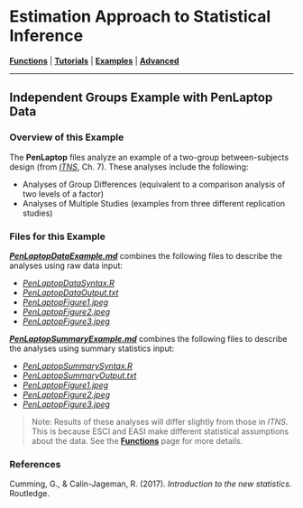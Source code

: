# Estimation Approach to Statistical Inference

[**Functions**](../../Functions) | 
[**Tutorials**](../../Tutorials) | 
[**Examples**](../../Examples) | 
[**Advanced**](../../Advanced)

---

## Independent Groups Example with PenLaptop Data

### Overview of this Example

The **PenLaptop** files analyze an example of a two-group between-subjects design (from _[ITNS](https://thenewstatistics.com/itns/ "Introduction to the New Statistics")_, Ch. 7). These analyses include the following:

- Analyses of Group Differences (equivalent to a comparison analysis of two levels of a factor)
- Analyses of Multiple Studies (examples from three different replication studies)

### Files for this Example

[**_PenLaptopDataExample.md_**](./PenLaptopDataExample.md) combines the following files to describe the analyses using raw data input:

- [_PenLaptopDataSyntax.R_](./PenLaptopDataSyntax.R)
- [_PenLaptopDataOutput.txt_](./PenLaptopDataOutput.txt)
- [_PenLaptopFigure1.jpeg_](./PenLaptopFigure1.jpeg)
- [_PenLaptopFigure2.jpeg_](./PenLaptopFigure2.jpeg)
- [_PenLaptopFigure3.jpeg_](./PenLaptopFigure3.jpeg) 

[**_PenLaptopSummaryExample.md_**](./PenLaptopSummaryExample.md) combines the following files to describe the analyses using summary statistics input:

- [_PenLaptopSummarySyntax.R_](./PenLaptopSummarySyntax.R)
- [_PenLaptopSummaryOutput.txt_](./PenLaptopSummaryOutput.txt)
- [_PenLaptopFigure1.jpeg_](./PenLaptopFigure1.jpeg)
- [_PenLaptopFigure2.jpeg_](./PenLaptopFigure2.jpeg)
- [_PenLaptopFigure3.jpeg_](./PenLaptopFigure3.jpeg) 

> Note: Results of these analyses will differ slightly from those in _ITNS_. This is because ESCI and EASI make different statistical assumptions about the data. See the [**Functions**](../../Functions) page for more details.

### References

Cumming, G., & Calin-Jageman, R. (2017). _Introduction to the new statistics._ Routledge.
